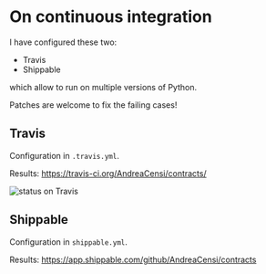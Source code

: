 # On continuous integration

I have configured these two:

- Travis
- Shippable

which allow to run on multiple versions of Python.

Patches are welcome to fix the failing cases!

## Travis

Configuration in `.travis.yml`.

Results: https://travis-ci.org/AndreaCensi/contracts/

![status on Travis](https://travis-ci.org/AndreaCensi/contracts.svg?branch=master)

## Shippable

Configuration in `shippable.yml`.

Results: https://app.shippable.com/github/AndreaCensi/contracts
